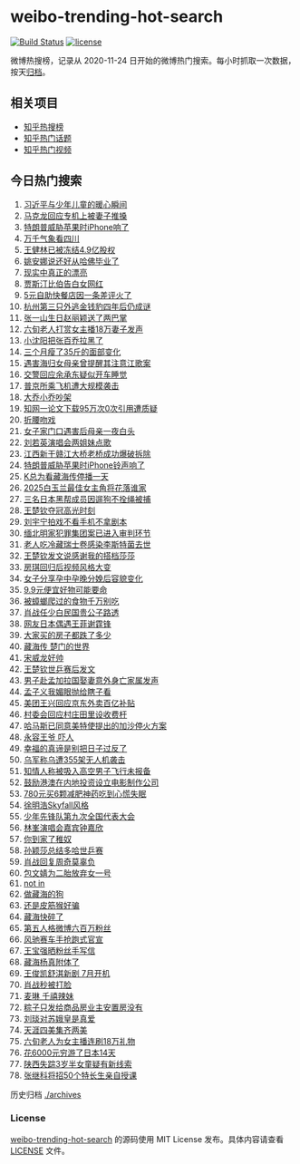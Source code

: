 # weibo-trending-hot-search

[![Build Status](https://github.com/justjavac/weibo-trending-hot-search/workflows/ci/badge.svg?branch=master)](https://github.com/justjavac/weibo-trending-hot-search/actions)
[![license](https://img.shields.io/github/license/justjavac/weibo-trending-hot-search)](https://github.com/justjavac/weibo-trending-hot-search/blob/master/LICENSE)

微博热搜榜，记录从 2020-11-24 日开始的微博热门搜索。每小时抓取一次数据，按天[归档](./archives)。

## 相关项目

- [知乎热搜榜](https://github.com/justjavac/zhihu-trending-top-search)
- [知乎热门话题](https://github.com/justjavac/zhihu-trending-hot-questions)
- [知乎热门视频](https://github.com/justjavac/zhihu-trending-hot-video)

## 今日热门搜索

<!-- BEGIN -->
<!-- 最后更新时间 Tue May 27 2025 05:12:36 GMT+0800 (China Standard Time) -->

1. [习近平与少年儿童的暖心瞬间](https://s.weibo.com//weibo?q=%23%E4%B9%A0%E8%BF%91%E5%B9%B3%E4%B8%8E%E5%B0%91%E5%B9%B4%E5%84%BF%E7%AB%A5%E7%9A%84%E6%9A%96%E5%BF%83%E7%9E%AC%E9%97%B4%23&Refer=new_time)
1. [马克龙回应专机上被妻子推搡](https://s.weibo.com//weibo?q=%23%E9%A9%AC%E5%85%8B%E9%BE%99%E5%9B%9E%E5%BA%94%E4%B8%93%E6%9C%BA%E4%B8%8A%E8%A2%AB%E5%A6%BB%E5%AD%90%E6%8E%A8%E6%90%A1%23&t=31&band_rank=16&Refer=top)
1. [特朗普威胁苹果时iPhone响了](https://s.weibo.com//weibo?q=%23%E7%89%B9%E6%9C%97%E6%99%AE%E5%A8%81%E8%83%81%E8%8B%B9%E6%9E%9C%E6%97%B6iPhone%E5%93%8D%E4%BA%86%23&t=31&band_rank=2&Refer=top)
1. [万千气象看四川](https://s.weibo.com//weibo?q=%23%E4%B8%87%E5%8D%83%E6%B0%94%E8%B1%A1%E7%9C%8B%E5%9B%9B%E5%B7%9D%23&t=31&band_rank=3&Refer=top)
1. [王健林已被冻结4.9亿股权](https://s.weibo.com//weibo?q=%23%E7%8E%8B%E5%81%A5%E6%9E%97%E5%B7%B2%E8%A2%AB%E5%86%BB%E7%BB%934.9%E4%BA%BF%E8%82%A1%E6%9D%83%23&t=31&band_rank=6&Refer=top)
1. [姚安娜说还好从哈佛毕业了](https://s.weibo.com//weibo?q=%23%E5%A7%9A%E5%AE%89%E5%A8%9C%E8%AF%B4%E8%BF%98%E5%A5%BD%E4%BB%8E%E5%93%88%E4%BD%9B%E6%AF%95%E4%B8%9A%E4%BA%86%23&t=31&band_rank=4&Refer=top)
1. [现实中真正的漂亮](https://s.weibo.com//weibo?q=%E7%8E%B0%E5%AE%9E%E4%B8%AD%E7%9C%9F%E6%AD%A3%E7%9A%84%E6%BC%82%E4%BA%AE&t=31&band_rank=8&Refer=top)
1. [贾斯汀比伯告白女网红](https://s.weibo.com//weibo?q=%23%E8%B4%BE%E6%96%AF%E6%B1%80%E6%AF%94%E4%BC%AF%E5%91%8A%E7%99%BD%E5%A5%B3%E7%BD%91%E7%BA%A2%23&t=31&band_rank=5&Refer=top)
1. [5元自助快餐店因一条差评火了](https://s.weibo.com//weibo?q=%235%E5%85%83%E8%87%AA%E5%8A%A9%E5%BF%AB%E9%A4%90%E5%BA%97%E5%9B%A0%E4%B8%80%E6%9D%A1%E5%B7%AE%E8%AF%84%E7%81%AB%E4%BA%86%23&t=31&band_rank=1&Refer=top)
1. [杭州第三只外逃金钱豹四年后仍成谜](https://s.weibo.com//weibo?q=%23%E6%9D%AD%E5%B7%9E%E7%AC%AC%E4%B8%89%E5%8F%AA%E5%A4%96%E9%80%83%E9%87%91%E9%92%B1%E8%B1%B9%E5%9B%9B%E5%B9%B4%E5%90%8E%E4%BB%8D%E6%88%90%E8%B0%9C%23&t=31&band_rank=26&Refer=top)
1. [张一山生日赵丽颖送了两巴掌](https://s.weibo.com//weibo?q=%23%E5%BC%A0%E4%B8%80%E5%B1%B1%E7%94%9F%E6%97%A5%E8%B5%B5%E4%B8%BD%E9%A2%96%E9%80%81%E4%BA%86%E4%B8%A4%E5%B7%B4%E6%8E%8C%23&t=31&band_rank=12&Refer=top)
1. [六旬老人打赏女主播18万妻子发声](https://s.weibo.com//weibo?q=%23%E5%85%AD%E6%97%AC%E8%80%81%E4%BA%BA%E6%89%93%E8%B5%8F%E5%A5%B3%E4%B8%BB%E6%92%AD18%E4%B8%87%E5%A6%BB%E5%AD%90%E5%8F%91%E5%A3%B0%23&t=31&band_rank=40&Refer=top)
1. [小沈阳把张百乔拉黑了](https://s.weibo.com//weibo?q=%E5%B0%8F%E6%B2%88%E9%98%B3%E6%8A%8A%E5%BC%A0%E7%99%BE%E4%B9%94%E6%8B%89%E9%BB%91%E4%BA%86&t=31&band_rank=18&Refer=top)
1. [三个月瘦了35斤的面部变化](https://s.weibo.com//weibo?q=%E4%B8%89%E4%B8%AA%E6%9C%88%E7%98%A6%E4%BA%8635%E6%96%A4%E7%9A%84%E9%9D%A2%E9%83%A8%E5%8F%98%E5%8C%96&t=31&band_rank=9&Refer=top)
1. [遇害海归女母亲曾提醒其注意江歌案](https://s.weibo.com//weibo?q=%23%E9%81%87%E5%AE%B3%E6%B5%B7%E5%BD%92%E5%A5%B3%E6%AF%8D%E4%BA%B2%E6%9B%BE%E6%8F%90%E9%86%92%E5%85%B6%E6%B3%A8%E6%84%8F%E6%B1%9F%E6%AD%8C%E6%A1%88%23&t=31&band_rank=32&Refer=top)
1. [交警回应余承东疑似开车睡觉](https://s.weibo.com//weibo?q=%23%E4%BA%A4%E8%AD%A6%E5%9B%9E%E5%BA%94%E4%BD%99%E6%89%BF%E4%B8%9C%E7%96%91%E4%BC%BC%E5%BC%80%E8%BD%A6%E7%9D%A1%E8%A7%89%23&t=31&band_rank=17&Refer=top)
1. [普京所乘飞机遭大规模袭击](https://s.weibo.com//weibo?q=%23%E6%99%AE%E4%BA%AC%E6%89%80%E4%B9%98%E9%A3%9E%E6%9C%BA%E9%81%AD%E5%A4%A7%E8%A7%84%E6%A8%A1%E8%A2%AD%E5%87%BB%23&t=31&band_rank=22&Refer=top)
1. [大乔小乔吵架](https://s.weibo.com//weibo?q=%23%E5%A4%A7%E4%B9%94%E5%B0%8F%E4%B9%94%E5%90%B5%E6%9E%B6%23&t=31&band_rank=14&Refer=top)
1. [知网一论文下载95万次0次引用遭质疑](https://s.weibo.com//weibo?q=%23%E7%9F%A5%E7%BD%91%E4%B8%80%E8%AE%BA%E6%96%87%E4%B8%8B%E8%BD%BD95%E4%B8%87%E6%AC%A10%E6%AC%A1%E5%BC%95%E7%94%A8%E9%81%AD%E8%B4%A8%E7%96%91%23&t=31&band_rank=15&Refer=top)
1. [折腰吻戏](https://s.weibo.com//weibo?q=%E6%8A%98%E8%85%B0%E5%90%BB%E6%88%8F&t=31&band_rank=44&Refer=top)
1. [女子家门口遇害后母亲一夜白头](https://s.weibo.com//weibo?q=%23%E5%A5%B3%E5%AD%90%E5%AE%B6%E9%97%A8%E5%8F%A3%E9%81%87%E5%AE%B3%E5%90%8E%E6%AF%8D%E4%BA%B2%E4%B8%80%E5%A4%9C%E7%99%BD%E5%A4%B4%23&t=31&band_rank=13&Refer=top)
1. [刘若英演唱会两姐妹点歌](https://s.weibo.com//weibo?q=%23%E5%88%98%E8%8B%A5%E8%8B%B1%E6%BC%94%E5%94%B1%E4%BC%9A%E4%B8%A4%E5%A7%90%E5%A6%B9%E7%82%B9%E6%AD%8C%23&t=31&band_rank=39&Refer=top)
1. [江西新干赣江大桥老桥成功爆破拆除](https://s.weibo.com//weibo?q=%23%E6%B1%9F%E8%A5%BF%E6%96%B0%E5%B9%B2%E8%B5%A3%E6%B1%9F%E5%A4%A7%E6%A1%A5%E8%80%81%E6%A1%A5%E6%88%90%E5%8A%9F%E7%88%86%E7%A0%B4%E6%8B%86%E9%99%A4%23&t=31&band_rank=22&Refer=top)
1. [特朗普威胁苹果时iPhone铃声响了](https://s.weibo.com//weibo?q=%23%E7%89%B9%E6%9C%97%E6%99%AE%E5%A8%81%E8%83%81%E8%8B%B9%E6%9E%9C%E6%97%B6iPhone%E9%93%83%E5%A3%B0%E5%93%8D%E4%BA%86%23&t=31&band_rank=47&Refer=top)
1. [K总为看藏海传停播一天](https://s.weibo.com//weibo?q=%23K%E6%80%BB%E4%B8%BA%E7%9C%8B%E8%97%8F%E6%B5%B7%E4%BC%A0%E5%81%9C%E6%92%AD%E4%B8%80%E5%A4%A9%23&t=31&band_rank=7&Refer=top)
1. [2025白玉兰最佳女主角将花落谁家](https://s.weibo.com//weibo?q=%232025%E7%99%BD%E7%8E%89%E5%85%B0%E6%9C%80%E4%BD%B3%E5%A5%B3%E4%B8%BB%E8%A7%92%E5%B0%86%E8%8A%B1%E8%90%BD%E8%B0%81%E5%AE%B6%23&t=31&band_rank=24&Refer=top)
1. [三名日本黑帮成员因遛狗不拴绳被捕](https://s.weibo.com//weibo?q=%23%E4%B8%89%E5%90%8D%E6%97%A5%E6%9C%AC%E9%BB%91%E5%B8%AE%E6%88%90%E5%91%98%E5%9B%A0%E9%81%9B%E7%8B%97%E4%B8%8D%E6%8B%B4%E7%BB%B3%E8%A2%AB%E6%8D%95%23&t=31&band_rank=31&Refer=top)
1. [王楚钦夺冠高光时刻](https://s.weibo.com//weibo?q=%23%E7%8E%8B%E6%A5%9A%E9%92%A6%E5%A4%BA%E5%86%A0%E9%AB%98%E5%85%89%E6%97%B6%E5%88%BB%23&t=31&band_rank=25&Refer=top)
1. [刘宇宁拍戏不看手机不拿剧本](https://s.weibo.com//weibo?q=%23%E5%88%98%E5%AE%87%E5%AE%81%E6%8B%8D%E6%88%8F%E4%B8%8D%E7%9C%8B%E6%89%8B%E6%9C%BA%E4%B8%8D%E6%8B%BF%E5%89%A7%E6%9C%AC%23&t=31&band_rank=24&Refer=top)
1. [缅北明家犯罪集团案已进入审判环节](https://s.weibo.com//weibo?q=%23%E7%BC%85%E5%8C%97%E6%98%8E%E5%AE%B6%E7%8A%AF%E7%BD%AA%E9%9B%86%E5%9B%A2%E6%A1%88%E5%B7%B2%E8%BF%9B%E5%85%A5%E5%AE%A1%E5%88%A4%E7%8E%AF%E8%8A%82%23&t=31&band_rank=49&Refer=top)
1. [老人吃冷藏瑞士卷感染李斯特菌去世](https://s.weibo.com//weibo?q=%23%E8%80%81%E4%BA%BA%E5%90%83%E5%86%B7%E8%97%8F%E7%91%9E%E5%A3%AB%E5%8D%B7%E6%84%9F%E6%9F%93%E6%9D%8E%E6%96%AF%E7%89%B9%E8%8F%8C%E5%8E%BB%E4%B8%96%23&t=31&band_rank=44&Refer=top)
1. [王楚钦发文说感谢我的搭档莎莎](https://s.weibo.com//weibo?q=%23%E7%8E%8B%E6%A5%9A%E9%92%A6%E5%8F%91%E6%96%87%E8%AF%B4%E6%84%9F%E8%B0%A2%E6%88%91%E7%9A%84%E6%90%AD%E6%A1%A3%E8%8E%8E%E8%8E%8E%23&t=31&band_rank=21&Refer=top)
1. [房琪回归后视频风格大变](https://s.weibo.com//weibo?q=%23%E6%88%BF%E7%90%AA%E5%9B%9E%E5%BD%92%E5%90%8E%E8%A7%86%E9%A2%91%E9%A3%8E%E6%A0%BC%E5%A4%A7%E5%8F%98%23&t=31&band_rank=31&Refer=top)
1. [女子分享孕中孕晚分娩后容貌变化](https://s.weibo.com//weibo?q=%23%E5%A5%B3%E5%AD%90%E5%88%86%E4%BA%AB%E5%AD%95%E4%B8%AD%E5%AD%95%E6%99%9A%E5%88%86%E5%A8%A9%E5%90%8E%E5%AE%B9%E8%B2%8C%E5%8F%98%E5%8C%96%23&t=31&band_rank=41&Refer=top)
1. [9.9元便宜好物可能要命](https://s.weibo.com//weibo?q=%239.9%E5%85%83%E4%BE%BF%E5%AE%9C%E5%A5%BD%E7%89%A9%E5%8F%AF%E8%83%BD%E8%A6%81%E5%91%BD%23&t=31&band_rank=10&Refer=top)
1. [被蟑螂爬过的食物千万别吃](https://s.weibo.com//weibo?q=%23%E8%A2%AB%E8%9F%91%E8%9E%82%E7%88%AC%E8%BF%87%E7%9A%84%E9%A3%9F%E7%89%A9%E5%8D%83%E4%B8%87%E5%88%AB%E5%90%83%23&t=31&band_rank=42&Refer=top)
1. [肖战任少白民国贵公子路透](https://s.weibo.com//weibo?q=%23%E8%82%96%E6%88%98%E4%BB%BB%E5%B0%91%E7%99%BD%E6%B0%91%E5%9B%BD%E8%B4%B5%E5%85%AC%E5%AD%90%E8%B7%AF%E9%80%8F%23&t=31&band_rank=30&Refer=top)
1. [网友日本偶遇王菲谢霆锋](https://s.weibo.com//weibo?q=%23%E7%BD%91%E5%8F%8B%E6%97%A5%E6%9C%AC%E5%81%B6%E9%81%87%E7%8E%8B%E8%8F%B2%E8%B0%A2%E9%9C%86%E9%94%8B%23&t=31&band_rank=36&Refer=top)
1. [大家买的房子都跌了多少](https://s.weibo.com//weibo?q=%23%E5%A4%A7%E5%AE%B6%E4%B9%B0%E7%9A%84%E6%88%BF%E5%AD%90%E9%83%BD%E8%B7%8C%E4%BA%86%E5%A4%9A%E5%B0%91%23&t=31&band_rank=38&Refer=top)
1. [藏海传 楚门的世界](https://s.weibo.com//weibo?q=%E8%97%8F%E6%B5%B7%E4%BC%A0%20%E6%A5%9A%E9%97%A8%E7%9A%84%E4%B8%96%E7%95%8C&t=31&band_rank=27&Refer=top)
1. [宋威龙好帅](https://s.weibo.com//weibo?q=%E5%AE%8B%E5%A8%81%E9%BE%99%E5%A5%BD%E5%B8%85&t=31&band_rank=28&Refer=top)
1. [王楚钦世乒赛后发文](https://s.weibo.com//weibo?q=%23%E7%8E%8B%E6%A5%9A%E9%92%A6%E4%B8%96%E4%B9%92%E8%B5%9B%E5%90%8E%E5%8F%91%E6%96%87%23&t=31&band_rank=40&Refer=top)
1. [男子赴孟加拉国娶妻意外身亡家属发声](https://s.weibo.com//weibo?q=%23%E7%94%B7%E5%AD%90%E8%B5%B4%E5%AD%9F%E5%8A%A0%E6%8B%89%E5%9B%BD%E5%A8%B6%E5%A6%BB%E6%84%8F%E5%A4%96%E8%BA%AB%E4%BA%A1%E5%AE%B6%E5%B1%9E%E5%8F%91%E5%A3%B0%23&t=31&band_rank=10&Refer=top)
1. [孟子义我媚眼抛给瞎子看](https://s.weibo.com//weibo?q=%E5%AD%9F%E5%AD%90%E4%B9%89%E6%88%91%E5%AA%9A%E7%9C%BC%E6%8A%9B%E7%BB%99%E7%9E%8E%E5%AD%90%E7%9C%8B&t=31&band_rank=43&Refer=top)
1. [美团王兴回应京东外卖百亿补贴](https://s.weibo.com//weibo?q=%23%E7%BE%8E%E5%9B%A2%E7%8E%8B%E5%85%B4%E5%9B%9E%E5%BA%94%E4%BA%AC%E4%B8%9C%E5%A4%96%E5%8D%96%E7%99%BE%E4%BA%BF%E8%A1%A5%E8%B4%B4%23&t=31&band_rank=45&Refer=top)
1. [村委会回应村庄田里设收费杆](https://s.weibo.com//weibo?q=%23%E6%9D%91%E5%A7%94%E4%BC%9A%E5%9B%9E%E5%BA%94%E6%9D%91%E5%BA%84%E7%94%B0%E9%87%8C%E8%AE%BE%E6%94%B6%E8%B4%B9%E6%9D%86%23&t=31&band_rank=45&Refer=top)
1. [哈马斯已同意美特使提出的加沙停火方案](https://s.weibo.com//weibo?q=%23%E5%93%88%E9%A9%AC%E6%96%AF%E5%B7%B2%E5%90%8C%E6%84%8F%E7%BE%8E%E7%89%B9%E4%BD%BF%E6%8F%90%E5%87%BA%E7%9A%84%E5%8A%A0%E6%B2%99%E5%81%9C%E7%81%AB%E6%96%B9%E6%A1%88%23&t=31&band_rank=46&Refer=top)
1. [永容王爷 吓人](https://s.weibo.com//weibo?q=%E6%B0%B8%E5%AE%B9%E7%8E%8B%E7%88%B7%20%E5%90%93%E4%BA%BA&t=31&band_rank=30&Refer=top)
1. [幸福的真谛是别把日子过反了](https://s.weibo.com//weibo?q=%23%E5%B9%B8%E7%A6%8F%E7%9A%84%E7%9C%9F%E8%B0%9B%E6%98%AF%E5%88%AB%E6%8A%8A%E6%97%A5%E5%AD%90%E8%BF%87%E5%8F%8D%E4%BA%86%23&t=31&band_rank=50&Refer=top)
1. [乌军称乌遭355架无人机袭击](https://s.weibo.com//weibo?q=%23%E4%B9%8C%E5%86%9B%E7%A7%B0%E4%B9%8C%E9%81%AD355%E6%9E%B6%E6%97%A0%E4%BA%BA%E6%9C%BA%E8%A2%AD%E5%87%BB%23&t=31&band_rank=39&Refer=top)
1. [知情人称被吸入高空男子飞行未报备](https://s.weibo.com//weibo?q=%23%E7%9F%A5%E6%83%85%E4%BA%BA%E7%A7%B0%E8%A2%AB%E5%90%B8%E5%85%A5%E9%AB%98%E7%A9%BA%E7%94%B7%E5%AD%90%E9%A3%9E%E8%A1%8C%E6%9C%AA%E6%8A%A5%E5%A4%87%23&t=31&band_rank=50&Refer=top)
1. [鼓励港澳在内地投资设立电影制作公司](https://s.weibo.com//weibo?q=%23%E9%BC%93%E5%8A%B1%E6%B8%AF%E6%BE%B3%E5%9C%A8%E5%86%85%E5%9C%B0%E6%8A%95%E8%B5%84%E8%AE%BE%E7%AB%8B%E7%94%B5%E5%BD%B1%E5%88%B6%E4%BD%9C%E5%85%AC%E5%8F%B8%23&t=31&band_rank=10&Refer=top)
1. [780元买6颗减肥神药吃到心慌失眠](https://s.weibo.com//weibo?q=%23780%E5%85%83%E4%B9%B06%E9%A2%97%E5%87%8F%E8%82%A5%E7%A5%9E%E8%8D%AF%E5%90%83%E5%88%B0%E5%BF%83%E6%85%8C%E5%A4%B1%E7%9C%A0%23&t=31&band_rank=28&Refer=top)
1. [徐明浩Skyfall风格](https://s.weibo.com//weibo?q=%E5%BE%90%E6%98%8E%E6%B5%A9Skyfall%E9%A3%8E%E6%A0%BC&t=31&band_rank=49&Refer=top)
1. [少年先锋队第九次全国代表大会](https://s.weibo.com//weibo?q=%23%E5%B0%91%E5%B9%B4%E5%85%88%E9%94%8B%E9%98%9F%E7%AC%AC%E4%B9%9D%E6%AC%A1%E5%85%A8%E5%9B%BD%E4%BB%A3%E8%A1%A8%E5%A4%A7%E4%BC%9A%23&t=31&band_rank=47&Refer=top)
1. [林峯演唱会嘉宾钟嘉欣](https://s.weibo.com//weibo?q=%23%E6%9E%97%E5%B3%AF%E6%BC%94%E5%94%B1%E4%BC%9A%E5%98%89%E5%AE%BE%E9%92%9F%E5%98%89%E6%AC%A3%23&t=31&band_rank=37&Refer=top)
1. [你到家了稚奴](https://s.weibo.com//weibo?q=%23%E4%BD%A0%E5%88%B0%E5%AE%B6%E4%BA%86%E7%A8%9A%E5%A5%B4%23&t=31&band_rank=36&Refer=top)
1. [孙颖莎总结多哈世乒赛](https://s.weibo.com//weibo?q=%23%E5%AD%99%E9%A2%96%E8%8E%8E%E6%80%BB%E7%BB%93%E5%A4%9A%E5%93%88%E4%B8%96%E4%B9%92%E8%B5%9B%23&t=31&band_rank=43&Refer=top)
1. [肖战回复周奇莫辜负](https://s.weibo.com//weibo?q=%23%E8%82%96%E6%88%98%E5%9B%9E%E5%A4%8D%E5%91%A8%E5%A5%87%E8%8E%AB%E8%BE%9C%E8%B4%9F%23&t=31&band_rank=23&Refer=top)
1. [包文婧为二胎放弃女一号](https://s.weibo.com//weibo?q=%23%E5%8C%85%E6%96%87%E5%A9%A7%E4%B8%BA%E4%BA%8C%E8%83%8E%E6%94%BE%E5%BC%83%E5%A5%B3%E4%B8%80%E5%8F%B7%23&t=31&band_rank=47&Refer=top)
1. [not in](https://s.weibo.com//weibo?q=not%20in&t=31&band_rank=42&Refer=top)
1. [做藏海的狗](https://s.weibo.com//weibo?q=%E5%81%9A%E8%97%8F%E6%B5%B7%E7%9A%84%E7%8B%97&t=31&band_rank=36&Refer=top)
1. [还是皮筋猴好骗](https://s.weibo.com//weibo?q=%E8%BF%98%E6%98%AF%E7%9A%AE%E7%AD%8B%E7%8C%B4%E5%A5%BD%E9%AA%97&t=31&band_rank=41&Refer=top)
1. [藏海快碎了](https://s.weibo.com//weibo?q=%E8%97%8F%E6%B5%B7%E5%BF%AB%E7%A2%8E%E4%BA%86&t=31&band_rank=47&Refer=top)
1. [第五人格微博六百万粉丝](https://s.weibo.com//weibo?q=%E7%AC%AC%E4%BA%94%E4%BA%BA%E6%A0%BC%E5%BE%AE%E5%8D%9A%E5%85%AD%E7%99%BE%E4%B8%87%E7%B2%89%E4%B8%9D&t=31&band_rank=49&Refer=top)
1. [风驰赛车手抢跑式官宣](https://s.weibo.com//weibo?q=%23%E9%A3%8E%E9%A9%B0%E8%B5%9B%E8%BD%A6%E6%89%8B%E6%8A%A2%E8%B7%91%E5%BC%8F%E5%AE%98%E5%AE%A3%23&t=31&band_rank=50&Refer=top)
1. [王宝强晒粉丝手写信](https://s.weibo.com//weibo?q=%E7%8E%8B%E5%AE%9D%E5%BC%BA%E6%99%92%E7%B2%89%E4%B8%9D%E6%89%8B%E5%86%99%E4%BF%A1&t=31&band_rank=19&Refer=top)
1. [藏海杨真附体了](https://s.weibo.com//weibo?q=%E8%97%8F%E6%B5%B7%E6%9D%A8%E7%9C%9F%E9%99%84%E4%BD%93%E4%BA%86&t=31&band_rank=48&Refer=top)
1. [王俊凯舒淇新剧 7月开机](https://s.weibo.com//weibo?q=%E7%8E%8B%E4%BF%8A%E5%87%AF%E8%88%92%E6%B7%87%E6%96%B0%E5%89%A7%207%E6%9C%88%E5%BC%80%E6%9C%BA&t=31&band_rank=33&Refer=top)
1. [肖战秒被打脸](https://s.weibo.com//weibo?q=%23%E8%82%96%E6%88%98%E7%A7%92%E8%A2%AB%E6%89%93%E8%84%B8%23&t=31&band_rank=32&Refer=top)
1. [麦琳 千禧辣妹](https://s.weibo.com//weibo?q=%E9%BA%A6%E7%90%B3%20%E5%8D%83%E7%A6%A7%E8%BE%A3%E5%A6%B9&t=31&band_rank=11&Refer=top)
1. [粽子只发给商品房业主安置房没有](https://s.weibo.com//weibo?q=%E7%B2%BD%E5%AD%90%E5%8F%AA%E5%8F%91%E7%BB%99%E5%95%86%E5%93%81%E6%88%BF%E4%B8%9A%E4%B8%BB%E5%AE%89%E7%BD%AE%E6%88%BF%E6%B2%A1%E6%9C%89&t=31&band_rank=20&Refer=top)
1. [刘琰对苏娥皇是真爱](https://s.weibo.com//weibo?q=%E5%88%98%E7%90%B0%E5%AF%B9%E8%8B%8F%E5%A8%A5%E7%9A%87%E6%98%AF%E7%9C%9F%E7%88%B1&t=31&band_rank=29&Refer=top)
1. [天涯四美集齐两美](https://s.weibo.com//weibo?q=%E5%A4%A9%E6%B6%AF%E5%9B%9B%E7%BE%8E%E9%9B%86%E9%BD%90%E4%B8%A4%E7%BE%8E&t=31&band_rank=34&Refer=top)
1. [六旬老人为女主播连刷18万礼物](https://s.weibo.com//weibo?q=%23%E5%85%AD%E6%97%AC%E8%80%81%E4%BA%BA%E4%B8%BA%E5%A5%B3%E4%B8%BB%E6%92%AD%E8%BF%9E%E5%88%B718%E4%B8%87%E7%A4%BC%E7%89%A9%23&t=31&band_rank=35&Refer=top)
1. [花6000元穷游了日本14天](https://s.weibo.com//weibo?q=%E8%8A%B16000%E5%85%83%E7%A9%B7%E6%B8%B8%E4%BA%86%E6%97%A5%E6%9C%AC14%E5%A4%A9&t=31&band_rank=46&Refer=top)
1. [陕西失踪3岁半女童疑有新线索](https://s.weibo.com//weibo?q=%23%E9%99%95%E8%A5%BF%E5%A4%B1%E8%B8%AA3%E5%B2%81%E5%8D%8A%E5%A5%B3%E7%AB%A5%E7%96%91%E6%9C%89%E6%96%B0%E7%BA%BF%E7%B4%A2%23&t=31&band_rank=49&Refer=top)
1. [张继科将招50个特长生亲自授课](https://s.weibo.com//weibo?q=%23%E5%BC%A0%E7%BB%A7%E7%A7%91%E5%B0%86%E6%8B%9B50%E4%B8%AA%E7%89%B9%E9%95%BF%E7%94%9F%E4%BA%B2%E8%87%AA%E6%8E%88%E8%AF%BE%23&t=31&band_rank=50&Refer=top)

<!-- END -->

历史归档 [./archives](./archives)

### License

[weibo-trending-hot-search](https://github.com/justjavac/weibo-trending-hot-search) 的源码使用 MIT License
发布。具体内容请查看 [LICENSE](./LICENSE) 文件。
